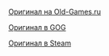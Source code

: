 [Оригинал на Old-Games.ru](https://www.old-games.ru/game/715.html)

[Оригинал в GOG](https://www.gog.com/game/unreal_gold)

[Оригинал в Steam](https://store.steampowered.com/app/13250/Unreal_Gold)
